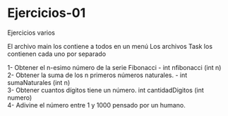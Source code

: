 # Ejercicios-01
Ejercicios varios

El archivo main los contiene a todos en un menú
Los archivos Task los contienen cada uno por separado  

1- Obtener el n-esimo número de la serie Fibonacci - int nfibonacci (int n) </br>
2- Obtener la suma de los n primeros números naturales. - int sumaNaturales (int n) </br>
3- Obtener cuantos dígitos tiene un número. int cantidadDigitos (int numero) </br>
4- Adivine el número entre 1 y 1000 pensado por un humano. </br>
